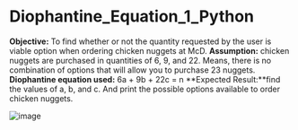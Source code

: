 # Diophantine_Equation_1_Python
**Objective:** To find whether or not the quantity requested by the user is viable option when ordering chicken nuggets at McD.
**Assumption:** chicken nuggets are purchased in quantities of 6, 9, and 22. Means, there is no combination of options that will allow you to purchase 23 nuggets.
**Diophantine equation used:** 6a + 9b + 22c = n
**Expected Result:**find the values of a, b, and c. And print the possible options available to order chicken nuggets.

![image](https://github.com/user-attachments/assets/a7bdf59d-185c-43d4-aa84-2755a1782177)
